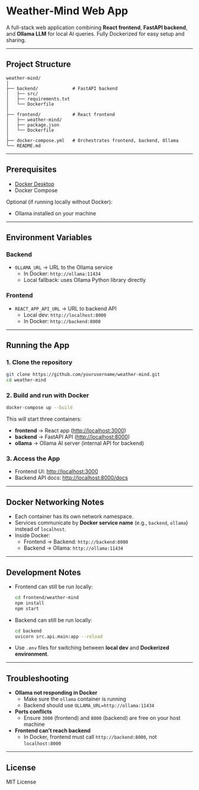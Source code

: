 # Weather-Mind Web App

A full-stack web application combining **React frontend**, **FastAPI backend**, and **Ollama LLM** for local AI queries. Fully Dockerized for easy setup and sharing.

---

## Project Structure

```
weather-mind/
│
├── backend/             # FastAPI backend
│   ├── src/
│   ├── requirements.txt
│   └── Dockerfile
│
├── frontend/            # React frontend
│   ├── weather-mind/
│   ├── package.json
│   └── Dockerfile
│
├── docker-compose.yml   # Orchestrates frontend, backend, Ollama
└── README.md
```

---

## Prerequisites

- [Docker Desktop](https://www.docker.com/products/docker-desktop/)
- Docker Compose

Optional (if running locally without Docker):

- Ollama installed on your machine

---

## Environment Variables

### Backend

- `OLLAMA_URL` → URL to the Ollama service
  - In Docker: `http://ollama:11434`
  - Local fallback: uses Ollama Python library directly

### Frontend

- `REACT_APP_API_URL` → URL to backend API
  - Local dev: `http://localhost:8000`
  - In Docker: `http://backend:8000`

---

## Running the App

### 1. Clone the repository

```bash
git clone https://github.com/yourusername/weather-mind.git
cd weather-mind
```

### 2. Build and run with Docker

```bash
docker-compose up --build
```

This will start three containers:

- **frontend** → React app ([http://localhost:3000](http://localhost:3000))
- **backend** → FastAPI API ([http://localhost:8000](http://localhost:8000))
- **ollama** → Ollama AI server (internal API for backend)

### 3. Access the App

- Frontend UI: [http://localhost:3000](http://localhost:3000)
- Backend API docs: [http://localhost:8000/docs](http://localhost:8000/docs)

---

## Docker Networking Notes

- Each container has its own network namespace.
- Services communicate by **Docker service name** (e.g., `backend`, `ollama`) instead of `localhost`.
- Inside Docker:
  - Frontend → Backend: `http://backend:8000`
  - Backend → Ollama: `http://ollama:11434`

---

## Development Notes

- Frontend can still be run locally:

  ```bash
  cd frontend/weather-mind
  npm install
  npm start
  ```

- Backend can still be run locally:

  ```bash
  cd backend
  uvicorn src.api.main:app --reload
  ```

- Use `.env` files for switching between **local dev** and **Dockerized environment**.

---

## Troubleshooting

- **Ollama not responding in Docker**
  - Make sure the `ollama` container is running
  - Backend should use `OLLAMA_URL=http://ollama:11434`
- **Ports conflicts**
  - Ensure `3000` (frontend) and `8000` (backend) are free on your host machine
- **Frontend can’t reach backend**
  - In Docker, frontend must call `http://backend:8000`, not `localhost:8000`

---

## License

MIT License

